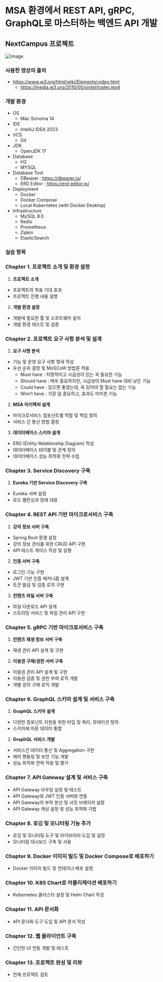 # MSA 환경에서 REST API, gRPC, GraphQL로 마스터하는 백엔드 API 개발
## NextCampus 프로젝트
![image](https://github.com/dobby-teacher/fastcampus-top-6/assets/154607598/1bc9d24d-5209-47f3-a1b7-06fec20e5693)

### 사용한 영상의 출처
- https://www.w3.org/html/wiki/Elements/video.html
  - https://media.w3.org/2010/05/sintel/trailer.mp4

### 개발 환경
- OS
  - Mac Sonoma 14
- IDE 
  - IntelliJ IDEA 2023
- VCS 
  - Git
- JDK
  - OpenJDK 17
- Database
  - H2
  - MYSQL
- Database Tool
  - DBeaver : https://dbeaver.io/
  - ERD Editor : https://erd-editor.io/
- Deployment
  - Docker
  - Docker Compose
  - Local Kubernetes (with Docker Desktop)
- Infrastructure
  - MySQL 8.0
  - Redis
  - Prometheus
  - Zipkin
  - ElasticSearch

### 실습 항목
### Chapter 1. 프로젝트 소개 및 환경 설정
1. **프로젝트 소개**
  - 프로젝트의 목표 기대 효과
  - 프로젝트 진행 내용 설명

2. **개발 환경 설정**
  - 개발에 필요한 툴 및 소프트웨어 설치
  - 개발 환경 테스트 및 검증

### Chapter 2. 프로젝트 요구 사항 분석 및 설계
1. **요구 사항 분석**
  - 기능 및 운영 요구 사항 명세 작성
  - 우선 순위 결정 및 MoSCoW 방법론 적용
    - Must have : 치명적이고 시급성이 있는 꼭 필요한 기능
    - Should have : 매우 중요하지만, 시급성이 Must have 대비 낮은 기능
    - Could have : 있으면 좋겠는데, 꼭 있어야 할 필요는 없는 기능
    - Won't have : 가장 덜 중요하고, 효과도 미미한 기능

2. **MSA 아키텍처 설계**
  - 마이크로서비스 컴포넌트별 역할 및 책임 정의
  - 서비스 간 통신 방법 결정

3. **데이터베이스 스키마 설계**
  - ERD (Entity-Relationship Diagram) 작성
  - 데이터베이스 테이블 및 관계 정의
  - 데이터베이스 성능 최적화 전략 수립

### Chapter 3. Service Discovery 구축
1. **Eureka 기반 Service Discovery 구축**
  - Eureka 서버 설정
  - 로드 밸런싱과 장애 대응

### Chapter 4. REST API 기반 마이크로서비스 구축
1. **강의 정보 서버 구축**
  - Spring Boot 환경 설정
  - 강의 정보 관리를 위한 CRUD API 구현
  - API 테스트 케이스 작성 및 실행

2. **인증 서버 구축**
  - 로그인 기능 구현 
  - JWT 기반 인증 메커니즘 설계
  - 토큰 발급 및 검증 로직 구현

3. **컨텐츠 파일 서버 구축**
  - 파일 다운로드 API 설계
  - 스트리밍 서비스 및 파일 관리 API 구현

### Chapter 5. gRPC 기반 마이크로서비스 구축
1. **컨텐츠 재생 정보 서버 구축**
  - 재생 관리 API 설계 및 구현

2. **이용권 구매/권한 서버 구축**
  - 이용권 관리 API 설계 및 구현
  - 이용권 검증 및 권한 부여 로직 개발
  - 개별 강의 구매 로직 개발

### Chapter 6. GraphQL 스키마 설계 및 서비스 구축
1. **GraphQL 스키마 설계**
  - 다양한 컴포넌트 지원을 위한 타입 및 쿼리, 뮤테이션 정의
  - 스키마에 따른 데이터 통합

2. **GraphQL 서비스 개발**
  - 서비스간 데이터 통신 및 Aggregation 구현
  - 에러 핸들링 및 보안 기능 개발
  - 성능 최적화 전략 적용 및 평가

### Chapter 7. API Gateway 설계 및 서비스 구축
- API Gateway 라우팅 설정 및 테스트
- API Gateway와 JWT 인증 서버와 연동
- API Gateway의 부하 분산 및 서킷 브레이커 설정
- API Gateway 캐싱 설정 및 성능 최적화 기법

### Chapter 8. 로깅 및 모니터링 기능 추가
- 로깅 및 모니터링 도구 및 라이브러리 도입 및 설정
- 모니터링 대시보드 구축 및 사용

### Chapter 9. **Docker 이미지 빌드 및 Docker Compose로 배포하기**
- Docker 이미지 빌드 및 컨테이너 배포 설정

### Chapter 10. **K8S Chart로 어플리케이션 배포하기**
- Kubernetes 클러스터 설정 및 Helm Chart 작성

### Chapter 11. **API 문서화**
- API 문서화 도구 도입 및 API 문서 작성

### Chapter 12. **웹 클라이언트 구축**
- 간단한 UI 연동 개발 및 테스트

### Chapter 13. **프로젝트 완성 및 리뷰**
- 전체 프로젝트 검토


